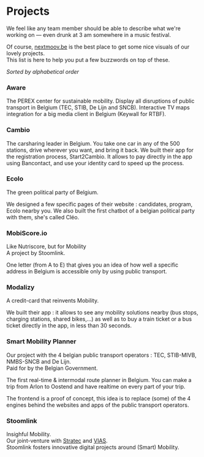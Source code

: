 # Projects 

We feel like any team member should be able to describe what we're working on — even drunk at 3 am somewhere in a music festival.

Of course, [nextmoov.be](https://nextmoov.be) is the best place to get some nice visuals of our lovely projects. \
This list is here to help you put a few buzzwords on top of these.

_Sorted by alphabetical order_

### Aware

The PEREX center for sustainable mobility.
Display all disruptions of public transport in Belgium (TEC, STIB, De Lijn and SNCB).
Interactive TV maps integration for a big media client in Belgium (Keywall for RTBF).

### Cambio

The carsharing leader in Belgium. You take one car in any of the 500 stations, drive wherever you want, and bring it back.
We built their app for the registration process, Start2Cambio.
It allows to pay directly in the app using Bancontact, and use your identity card to speed up the process.

### Ecolo

The green political party of Belgium.

We designed a few specific pages of their website : candidates, program, Ecolo nearby you.
We also built the first chatbot of a belgian political party with them, she's called Cléo.

### MobiScore.io

Like Nutriscore, but for Mobility \
A project by Stoomlink.

One letter (from A to E) that gives you an idea of how well a specific address in Belgium is accessible only by using public transport.

### Modalizy

A credit-card that reinvents Mobility.

We built their app : it allows to see any mobility solutions nearby (bus stops, charging stations, shared bikes,...) 
as well as to buy a train ticket or a bus ticket directly in the app, in less than 30 seconds.

### Smart Mobility Planner

Our project with the 4 belgian public transport operators : TEC, STIB-MIVB, NMBS-SNCB and De Lijn. \
Paid for by the Belgian Government.

The first real-time & intermodal route planner in Belgium.
You can make a trip from Arlon to Oostend and have realtime on every part of your trip.

The frontend is a proof of concept, this idea is to replace (some) of the 4 engines behind the websites and apps of the public transport operators.

### Stoomlink

Insighful Mobility. \
Our joint-venture with [Stratec](http://www.stratec.be/news/adresse-belge-dispose-desormais-de-mobiscore/) and [VIAS](https://www.vias.be/).\
Stoomlink fosters innovative digital projects around (Smart) Mobility.


